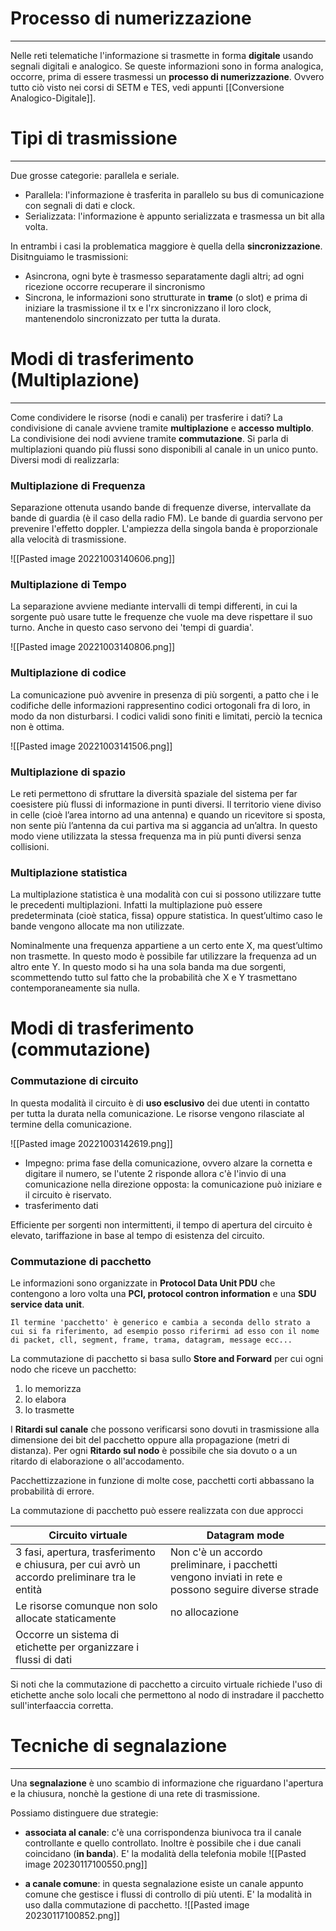 # Processo di numerizzazione
---
Nelle reti telematiche l'informazione si trasmette in forma **digitale** usando segnali digitali e analogico.
Se queste informazioni sono in forma analogica, occorre, prima di essere trasmessi un **processo di numerizzazione**. 
Ovvero tutto ciò visto nei corsi di SETM e TES, vedi appunti [[Conversione Analogico-Digitale]].

# Tipi di trasmissione
---
Due grosse categorie: parallela e seriale.
- Parallela: l'informazione è trasferita in parallelo su bus di comunicazione con segnali di dati e clock.
- Serializzata: l'informazione è appunto serializzata e trasmessa un bit alla volta.

In entrambi i casi la problematica maggiore è quella della **sincronizzazione**.
Disitnguiamo le trasmissioni:
- Asincrona, ogni byte è trasmesso separatamente dagli altri; ad ogni ricezione occorre recuperare il sincronismo
- Sincrona, le informazioni sono strutturate in **trame** (o slot) e prima di iniziare la trasmissione il tx e l'rx sincronizzano il loro clock, mantenendolo sincronizzato per tutta la durata.

# Modi di trasferimento (Multiplazione)
---
Come condividere le risorse (nodi e canali) per trasferire i dati?
La condivisione di canale avviene tramite **multiplazione** e **accesso multiplo**.
La condivisione dei nodi avviene tramite **commutazione**.
Si parla di multiplazioni quando più flussi sono disponibili al canale in un unico punto.
Diversi modi di realizzarla:

### Multiplazione di Frequenza

Separazione ottenuta usando bande di frequenze diverse, intervallate da bande di guardia (è il caso della radio FM). 
Le bande di guardia servono per prevenire l'effetto doppler. 
L'ampiezza della singola banda è proporzionale alla velocità di trasmissione.

![[Pasted image 20221003140606.png]]

### Multiplazione di Tempo

La separazione avviene mediante intervalli di tempi differenti, in cui la sorgente può usare tutte le frequenze che vuole ma deve rispettare il suo turno.
Anche in questo caso servono dei 'tempi di guardia'.

![[Pasted image 20221003140806.png]]

### Multiplazione di codice

La comunicazione può avvenire in presenza di più sorgenti, a patto che i le codifiche delle informazioni rappresentino codici ortogonali fra di loro, in modo da non disturbarsi.
I codici validi sono finiti e limitati, perciò la tecnica non è ottima.

![[Pasted image 20221003141506.png]]

### Multiplazione di spazio

Le reti permettono di sfruttare la diversità spaziale del sistema per far coesistere più flussi di informazione in punti diversi. 
Il territorio viene diviso in celle (cioè l’area intorno ad una antenna) e quando un ricevitore si sposta, non sente più l’antenna da cui partiva ma si aggancia ad un’altra. 
In questo modo viene utilizzata la stessa frequenza ma in più punti diversi senza collisioni.

### Multiplazione statistica

La multiplazione statistica è una modalità con cui si possono utilizzare tutte le precedenti multiplazioni. Infatti la multiplazione può essere predeterminata (cioè statica, fissa) oppure statistica.
In quest’ultimo caso le bande vengono allocate ma non utilizzate. 

Nominalmente una frequenza appartiene a un certo ente X, ma quest’ultimo non trasmette. In questo modo è possibile far utilizzare la frequenza ad un altro ente Y. In questo modo si ha una sola banda ma due sorgenti, scommettendo tutto sul fatto che la probabilità che X e Y trasmettano contemporaneamente sia nulla.

# Modi di trasferimento (commutazione)

### Commutazione di circuito
In questa modalità il circuito è di **uso esclusivo** dei due utenti in contatto per tutta la durata nella comunicazione.
Le risorse vengono rilasciate al termine della comunicazione.

![[Pasted image 20221003142619.png]]

- Impegno: prima fase della comunicazione, ovvero alzare la cornetta e digitare il numero, se l'utente 2 risponde allora c'è l'invio di una comunicazione nella direzione opposta: la comunicazione può iniziare e il circuito è riservato.
- trasferimento dati

Efficiente per sorgenti non intermittenti, il tempo di apertura del circuito è elevato, tariffazione in base al tempo di esistenza del circuito.

### Commutazione di pacchetto

Le informazioni sono organizzate in **Protocol Data Unit PDU** che contengono a loro volta una **PCI, protocol contron information** e una **SDU service data unit**.

```ad-note
Il termine 'pacchetto' è generico e cambia a seconda dello strato a cui si fa riferimento, ad esempio posso riferirmi ad esso con il nome di packet, cll, segment, frame, trama, datagram, message ecc...
```

La commutazione di pacchetto si basa sullo **Store and Forward** per cui ogni nodo che riceve un pacchetto:
1. lo memorizza
2. lo elabora
3. lo trasmette

I **Ritardi sul canale** che possono  verificarsi sono dovuti in trasmissione alla dimensione dei bit del pacchetto oppure alla propagazione (metri di distanza).
Per ogni **Ritardo sul nodo** è possibile che sia dovuto o a un ritardo di elaborazione o all'accodamento.

Pacchettizzazione in funzione di molte cose, pacchetti corti abbassano la probabilità di errore.

La commutazione di pacchetto può essere realizzata con due approcci

| Circuito virtuale                                                                             | Datagram mode                                                                                        |
| --------------------------------------------------------------------------------------------- | ---------------------------------------------------------------------------------------------------- |
| 3 fasi, apertura, trasferimento e chiusura, per cui avrò un accordo preliminare tra le entità | Non c'è un accordo preliminare, i pacchetti vengono inviati in rete e possono seguire diverse strade |
| Le risorse comunque non solo allocate staticamente                                            | no allocazione                                                                                       |
| Occorre un sistema di etichette per organizzare i flussi di dati                                                                                              |                                                                                                      |

Si noti che la commutazione di pacchetto a circuito virtuale richiede l'uso di etichette anche solo locali che permettono al nodo di instradare il pacchetto sull'interfaaccia corretta.


# Tecniche di segnalazione
---
Una **segnalazione** è uno scambio di informazione che riguardano l'apertura e la chiusura, nonchè la gestione di una rete di trasmissione.

Possiamo distinguere due strategie:
- **associata al canale**: c'è una corrispondenza biunivoca tra il canale controllante e quello controllato. Inoltre è possibile che i due canali coincidano (**in banda**). E' la modalità della telefonia mobile ![[Pasted image 20230117100550.png]]

- **a canale comune**: in questa segnalazione esiste un canale appunto comune che gestisce i flussi di controllo di più utenti.  E' la modalità in uso dalla commutazione di pacchetto. ![[Pasted image 20230117100852.png]]

